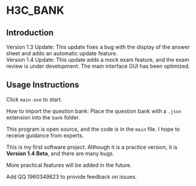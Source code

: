 # H3C_BANK

## Introduction

Version 1.3 Update: This update fixes a bug with the display of the answer sheet and adds an automatic update feature.  
Version 1.4 Update: This update adds a mock exam feature, and the exam review is under development. The main interface GUI has been optimized.

## Usage Instructions

Click `main.exe` to start.

How to import the question bank: Place the question bank with a `.json` extension into the `bank` folder.

This program is open source, and the code is in the `main` file. I hope to receive guidance from experts.

This is my first software project. Although it is a practice version, it is **Version 1.4 Beta**, and there are many bugs.

More practical features will be added in the future.

Add QQ 1960349823 to provide feedback on issues.